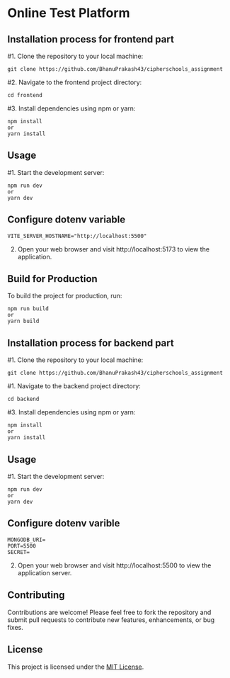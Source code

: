 # Online Test Platform


## Installation process for frontend part

#1. Clone the repository to your local machine:

    git clone https://github.com/BhanuPrakash43/cipherschools_assignment

#2. Navigate to the frontend project directory:

    cd frontend

#3. Install dependencies using npm or yarn:

    npm install
    or
    yarn install

## Usage

#1. Start the development server:

    npm run dev
    or
    yarn dev

## Configure dotenv variable

    VITE_SERVER_HOSTNAME="http://localhost:5500"

2. Open your web browser and visit http://localhost:5173 to view the application.

## Build for Production

To build the project for production, run:

    npm run build
    or
    yarn build


## Installation process for backend part

#1. Clone the repository to your local machine:

    git clone https://github.com/BhanuPrakash43/cipherschools_assignment

#1. Navigate to the backend project directory:

    cd backend

#3. Install dependencies using npm or yarn:

    npm install
    or
    yarn install

## Usage

#1. Start the development server:

    npm run dev
    or
    yarn dev

## Configure dotenv varible

    MONGODB_URI=
    PORT=5500
    SECRET=

2. Open your web browser and visit http://localhost:5500 to view the application server.


## Contributing

Contributions are welcome! Please feel free to fork the repository and submit pull requests to contribute new features, enhancements, or bug fixes.

## License

This project is licensed under the [MIT License](LICENSE).
